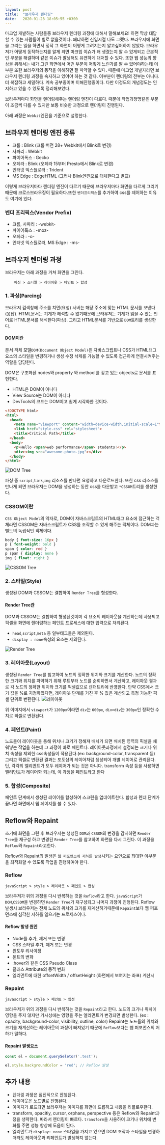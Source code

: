 ```yaml
---
layout: post
title:  "브라우저 렌더링"
date:   2020-01-23 18:05:55 +0300
---
```


마크업 개발하는 사람들중 브라우저 렌더링 과정에 대해서 말해보세요! 하면 막상 대답할 수 있는 사람들이 별로 없을것이다.
왜냐하면 신입시절 나도 그랬다. 브라우저에 화면을 그리는 일을 하면서 정작 그 화면이 어떻게 그려지는지 알고싶어하지 않았다. 브라우저가 어떻게 동작하는지를 알게 되면 마크업 이슈가 왜 생겼는지 알 수 있게되고 근본적인 부분을 해결하며 같은 이슈가 발생해도 유연하게 대처할 수 있다. 또한 웹 성능의 향상을 위해서는 내가 그린 화면에서 어떤 부분이 어떻게 느린가를 알 수 있어야하는데 이 부분 또한 브라우저의 동작을 이해하면 잘 파악할 수 있다.
때문에 마크업 개발자라면 브라우저 렌더링 과정을 숙지하고 있어야 하는 것 같다.
이부분이 렌더링의 전부는 아니다. 더 복잡하고 세밀하다. 계속 공부중이며 이해진행중이다. 다만 이정도의 개념정도는 인지하고 있을 수 있도록 정리해보았다.

브라우저마다 화면을 렌더링해주는 렌더링 엔진이 다르다. 때문에 작업과정명같은 부분이 조금씩 다를 수 있지만 보통 비슷한 과정으로 렌더링이 진행된다.

아래 과정은 `Webkit`엔진을 기준으로 설명한다.

## 브라우저 렌더링 엔진 종류
- 크롬 : Blink (크롬 버전 28+ Webkit에서 Blink로 변경)
- 사파리 : Webkit
- 파이어폭스 : Gecko
- 오페라 : Blink (오페라 15부터 Presto에서 Blink로 변경)
- 인터넷 익스플로러 : Trident
- MS Edge : EdgeHTML (그러나 Blink엔진으로 대체한다고 발표)

이렇게 브라우저마다 렌더링 엔진이 다르기 때문에 브라우저마다 화면을 다르게 그리기때문에 크로스브라우징이 필요하다.또한 `벤더프리픽스`를 추가하여 css를 제어하는 이유도 여기에 있다.

### 벤더 프리픽스(Vendor Prefix)
- 크롬, 사파리 : -webkit-
- 파이어폭스 : -moz-
- 오페라 : -o-
- 인터넷 익스플로러, MS Edge : -ms-

## 브라우저 렌더링 과정
브라우저는 아래 과정을 거쳐 화면을 그린다.
```
    파싱 > 스타일 > 레이아웃 > 페인트 > 합성
```

### 1. 파싱(Parcing)
브라우저 검색창에 주소를 치면(요청) 서버는 해당 주소에 맞는 HTML 문서를 보낸다(응답). HTML문서는 기계가 해석할 수 없기때문에 브라우저는 기계가 읽을 수 있는 언어로 HTML문서를 해석한다(파싱). 그리고 HTML문서를 기반으로 `DOM`트리를 생성한다.

#### DOM이란
문서 객체 모델`DOM(Document Object Model)`은 자바스크립트나 CSS가 HTML태그 요소의 스타일을 변경하거나 생성 수정 삭제를 가능할 수 있도록 접근하게 연결시켜주는 역할을 담당한다.

DOM은 구조화된 nodes와 property 와 method 를 갖고 있는 objects로 문서를 표현한다.

- HTML은 DOM이 아니다
- View Source는 DOM이 아니다
- DevTools의 코드는 DOM이고 쉽게 시각화한 것이다.

```html
<!DOCTYPE html>
<html>
  <head>
    <meta name="viewport" content="width=device-width,initial-scale=1">
    <link href="style.css" rel="stylesheet">
    <title>Critical Path</title>
  </head>
  <body>
    <p>Hello <span>web performance</span> students!</p>
    <div><img src="awesome-photo.jpg"></div>
  </body>
</html>
```
![DOM Tree](https://developers.google.com/web/fundamentals/performance/critical-rendering-path/images/dom-tree.png?hl=ko)


파싱 중 `script`,`link`,`img` 리소스를 만나면 요청하고 다운로드한다.
또한 css 리소스를 만나게 되면 브라우저는 DOM을 생성하는 동안 css를 다운받고 `*CSSOM`트리를 생성한다.

### CSSOM이란
`CSS Object Model`의 약자로, DOM이 자바스크립트의 HTML태그 요소에 접근하는 객체라면 CSSOM은 자바스크립트가 CSS를 조작할 수 있게 해주는 객체이다. DOM과는 별도의 독립적인 객체이다.

```css
body { font-size: 16px }
p { font-weight: bold }
span { color: red }
p span { display: none }
img { float: right }
```
![CSSOM Tree](https://developers.google.com/web/fundamentals/performance/critical-rendering-path/images/cssom-tree.png?hl=ko)

### 2. 스타일(Style)
생성된 DOM과 CSSOM는 결합하여 `Render Tree`를 형성한다.

#### Render Tree란
DOM과 CSSOM는 결합하여 형성된것이며 각 요소의 레이아웃을 계산하는데 사용되고 픽셀을 화면에 렌더링하는 페인트 프로세스에 대한 입력으로 처리된다.

- `head`,`script`,`meta` 등 일부태그들은 제외된다.
- `display : none`속성의 요소는 제외된다.

![Render Tree](https://developers.google.com/web/fundamentals/performance/critical-rendering-path/images/render-tree-construction.png?hl=ko)

### 3. 레이아웃(Layout)
생성된 `Render Tree`를 참고하여 노드의 정확한 위치와 크기를 계산한다. 노드의 정확한 크기와 위치를 파악하기 위해 루트부터 노드를 순회하면서 계산하고, 레이아웃 결과로 각 노드의 정확한 위치와 크기를 픽셀값으로 렌더트리에 반영한다.
만약 CSS에서 크기 값을 %로 지정하였다면, 레이아웃 단계를 거친 후 % 값은 계산되고 측정 가능한 픽셀 단위로 변환된다.
![레이아웃](https://developers.google.com/web/fundamentals/performance/critical-rendering-path/images/layout-viewport.png?hl=ko)

위 이미지에서 `viewport`가 `1200px`이라면 `div`는 `600px`, `div>div`는 `300px`인 정확한 수치로 픽셀로 변환된다.

### 4. 페인트(Paint)
노드들이 레이아웃을 통해 위치나 크기가 정해져 배치가 되면 배치된 영역의 픽셀을 채워넣는 작업을 하는데 그 과정이 바로 페인트다. 레이아웃과정에서 설정되는 크기나 위치 속성을 제외한 css속성들이 적용된다.(ex: background-color, transparent 등)
그리고 픽셀로 변환된 결과는 포토샵의 레이어처럼 생성되어 개별 레이어로 관리된다. 단, 각각의 엘리먼트가 모두 레이어가 되는 것은 아니다. transform 속성 등을 사용하면 엘리먼트가 레이어화 되는데, 이 과정을 페인트라고 한다

### 5. 합성(Composite)
페인트 단계에서 생성된 레이어를 합성하여 스크린을 업데이트한다. 합성과 렌더 단계가 끝나면 화면에서 웹 페이지를 볼 수 있다.

## Reflow와 Repaint
초기에 화면을 그린 후 브라우저는 생성된 `DOM`과 `CSSOM`의 변경을 감지하면 `Render Tree`를 재구성 하고 변경된 `Render Tree`를 참고하여 화면을 다시 그린다. 이 과정을 `Reflow`와 `Repaint`라고한다.


 Reflow와 Repaint의 발생은 `웹 퍼포먼스에 저하를 발생`시키는 요인으로
 최대한 이부분을 최적화할 수 있도록 작업을 진행하여야 한다.

### Reflow
```
javaScript > style > 레이아웃 > 페인트 > 합성
```
브라우저가 위의 과정을 다시 반복하는 것을 `Reflow`라고 한다.
`javaScript`가 `DOM`,`CSSOM`을 변경하면 `Render Tree`가 재구성되고 나머지 과정이 진행된다.
Reflow 발생시 브라우저는 전체 노드의 위치와 크기를 재계산하기때문에 `Repaint`보다 웹 퍼포먼스에 심각한 저하를 일으키는 프로세스이다.

#### Reflow 발생 원인
- Node를 추가, 제거 또는 변경
- CSS 스타일 추가, 제거 또는 변경
- 윈도우 리사이징
- 폰트의 변화
- :hover와 같은 CSS Pseudo Class
- 클래스 Attribute의 동적 변화
- 엘리먼트에 대한 offsetWidth / offsetHeight (화면에서 보여지는 좌표) 계산시

### Repaint

```
javascript > style > 페인트 > 합성
```
브라우저가 위의 과정을 다시 반복하는 것을 `Repaint`라고 한다.
노드의 크기나 위치에 영향을 주지 않지만 가시성에는 영향을 주는 엘리먼트가 변경되면 발생한다.
(ex : opacity, background-color, visibility, outline, color)
Repaint는 노드들의 위치와 크기를 재계산하는 레이아웃의 과정이 빠져있기 때문에 `Reflow`보다는 웹 퍼포먼스의 저하가 덜하다. 

#### Repaint 발생요소
```javascript
const el = document.querySeletor('.test');

el.style.backgroundColor = 'red'; // Reflow 발생

```

## 추가 내용
- 렌더링 과정은 점진적으로 진행된다.
- 레이아웃은 노드별로 진행된다.
- 이미지가 로드되면 브라우저는 이미지를 화면에 드롭하고 내용을 리플로우한다.
- transform, opacitiy, cursor, orphans, perspective 등은 Reflow와 Repaint과정을 생략한다. 따라서 렌더링이 빠르다. `transform`을 사용하여 크기나 위치에 변화를 주면 성능 향상에 도움이 된다.
- 엘리먼트가 `display: none` 스타일을 가지고 있으면 DOM 조작과 스타일을 변경하더라도 레이아웃과 리페인트가 발생하지 않는다.